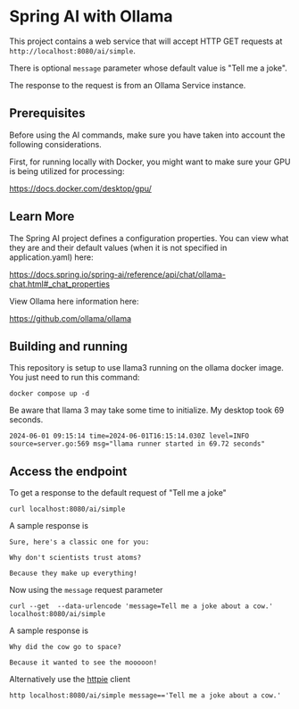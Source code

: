 # Spring AI with Ollama

This project contains a web service that will accept HTTP GET requests at
`http://localhost:8080/ai/simple`.

There is optional `message` parameter whose default value is "Tell me a joke".

The response to the request is from an Ollama Service instance.

## Prerequisites

Before using the AI commands, make sure you have taken into account the following considerations.

First, for running locally with Docker, you might want to make sure your GPU 
is being utilized for processing:

https://docs.docker.com/desktop/gpu/


## Learn More
The Spring AI project defines a configuration properties.
You can view what they are and their default values (when it is not specified in application.yaml)
here:

https://docs.spring.io/spring-ai/reference/api/chat/ollama-chat.html#_chat_properties


View Ollama here information here:

https://github.com/ollama/ollama

## Building and running
This repository is setup to use llama3 running on the
ollama docker image. You just need to run this command:

```
docker compose up -d
```
Be aware that llama 3 may take some time to initialize. My desktop took 69 seconds.
```shell
2024-06-01 09:15:14 time=2024-06-01T16:15:14.030Z level=INFO source=server.go:569 msg="llama runner started in 69.72 seconds"
```


## Access the endpoint


To get a response to the default request of "Tell me a joke"

```shell 
curl localhost:8080/ai/simple
```

A sample response is 

```text
Sure, here's a classic one for you:

Why don't scientists trust atoms?

Because they make up everything!
```

Now using the `message` request parameter
```shell
curl --get  --data-urlencode 'message=Tell me a joke about a cow.' localhost:8080/ai/simple 
```

A sample response is

```text
Why did the cow go to space?

Because it wanted to see the mooooon!
```

Alternatively use the [httpie](https://httpie.io/) client
```shell
http localhost:8080/ai/simple message=='Tell me a joke about a cow.'
```
